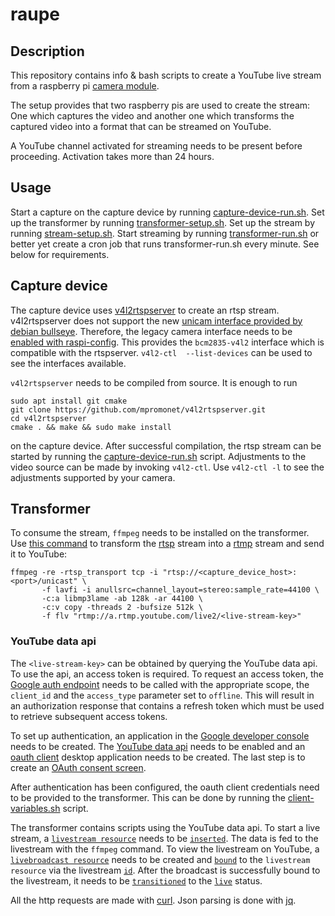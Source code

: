 # raupe
## Description

This repository contains info & bash scripts to create a YouTube live stream from a raspberry
pi [camera module](https://www.raspberrypi.com/products/camera-module-v2/).

The setup provides that two raspberry pis are used to create the stream: One which captures the
video and another one which transforms the captured video into a format that can be streamed on
YouTube.

A YouTube channel activated for streaming needs to be present before proceeding. Activation takes more
than 24 hours.

## Usage
Start a capture on the capture device by running [capture-device-run.sh](/capture-device/capture-device-run.sh). Set up the transformer
by running [transformer-setup.sh](/transformer/transformer-setup.sh). Set up the stream by running [stream-setup.sh](/transformer/stream-setup.sh). Start streaming
by running [transformer-run.sh](/transformer/transformer-run.sh) or better yet create a cron job that runs transformer-run.sh
every minute. See below for requirements.

## Capture device

The capture device uses [v4l2rtspserver](https://github.com/mpromonet/v4l2rtspserver) to create an rtsp stream. v4l2rtspserver does not support
the new [unicam interface provided by debian bullseye](https://github.com/mpromonet/v4l2rtspserver/issues/257). Therefore,
the legacy camera interface needs to be [enabled with raspi-config](https://www.raspberrypi.com/documentation/accessories/camera.html#libcamera-and-the-legacy-raspicam-camera-stack).
This provides the `bcm2835-v4l2` interface which is compatible with the rtspserver. `v4l2-ctl 
--list-devices` can be used to see the interfaces available.

`v4l2rtspserver` needs to be compiled from source. It is enough to run 
```
sudo apt install git cmake
git clone https://github.com/mpromonet/v4l2rtspserver.git
cd v4l2rtspserver
cmake . && make && sudo make install
```
on the capture device. After successful compilation, the rtsp stream can be started by running the [capture-device-run.sh](/capture-device/capture-device-run.sh) script.
Adjustments to the video source can be made by invoking `v4l2-ctl`. Use `v4l2-ctl -l` to see
the adjustments supported by your camera.

## Transformer

To consume the stream, `ffmpeg` needs to be installed on the transformer. Use [this command](https://stackoverflow.com/a/42747348/854483) to transform
the [rtsp](https://datatracker.ietf.org/doc/html/rfc2326) stream into a [rtmp](http://web.archive.org/web/20210909154508/https://wwwimages2.adobe.com/content/dam/acom/en/devnet/rtmp/pdf/rtmp_specification_1.0.pdf) stream and send it to YouTube:
```
ffmpeg -re -rtsp_transport tcp -i "rtsp://<capture_device_host>:<port>/unicast" \
       -f lavfi -i anullsrc=channel_layout=stereo:sample_rate=44100 \
       -c:a libmp3lame -ab 128k -ar 44100 \
       -c:v copy -threads 2 -bufsize 512k \
       -f flv "rtmp://a.rtmp.youtube.com/live2/<live-stream-key>"
```

### YouTube data api

The `<live-stream-key>` can be obtained by querying the YouTube data api. To use the api, an access
token is required. To request an access token, the [Google auth endpoint](https://accounts.google.com/o/oauth2/v2/auth) needs to be called with the
appropriate scope, the `client_id` and the `access_type` parameter set to `offline`. This will
result in an authorization response that contains a refresh token which must be used to retrieve
subsequent access tokens.

To set up authentication, an application in the [Google developer console](https://console.developers.google.com) needs to be created.
The [YouTube data api](https://console.cloud.google.com/apis/library/youtube.googleapis.com) needs to be enabled and an [oauth client](https://console.cloud.google.com/apis/credentials/oauthclient) desktop application needs to be 
created. The last step is to create an [OAuth consent screen](https://console.cloud.google.com/apis/credentials/consent).

After authentication has been configured, the oauth client credentials need to be provided to
the transformer. This can be done by running the [client-variables.sh](/transformer/youtube-api-client/client-variables.sh) script.

The transformer contains scripts using the YouTube data api. To start a live stream, a [`livestream resource`](https://developers.google.com/youtube/v3/live/docs/liveStreams#resource)
needs to be [`inserted`](https://developers.google.com/youtube/v3/live/docs/liveStreams/insert). The data is fed to the livestream with the `ffmpeg` command. To view the livestream
on YouTube, a [`livebroadcast resource`](https://developers.google.com/youtube/v3/live/docs/liveBroadcasts#resource) needs to be created and [`bound`](https://developers.google.com/youtube/v3/live/docs/liveBroadcasts/bind#streamId) to the `livestream resource`
via the livestream [`id`](https://developers.google.com/youtube/v3/live/docs/liveStreams#id). After the broadcast is successfully bound to the livestream, it needs to
be [`transitioned`](https://developers.google.com/youtube/v3/live/docs/liveBroadcasts/transition#broadcastStatus) to the [`live`](https://developers.google.com/youtube/v3/live/docs/liveBroadcasts#status.lifeCycleStatus) status.

All the http requests are made with [curl](https://curl.se/). Json parsing is done with [jq](https://stedolan.github.io/jq/).
